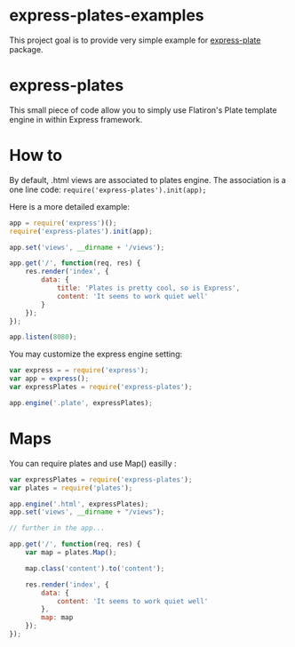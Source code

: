 # express-plates-examples

  This project goal is to provide very simple example for [express-plate](https://github.com/ArnaudRinquin/express-plates) package.

# express-plates

  This small piece of code allow you to simply use Flatiron's Plate template engine in within Express framework.

# How to
By default, .html views are associated to plates engine. The association is a one line code: `require('express-plates').init(app);`

Here is a more detailed example:


``` js
app = require('express')();
require('express-plates').init(app);

app.set('views', __dirname + '/views');

app.get('/', function(req, res) {
    res.render('index', {
        data: {
            title: 'Plates is pretty cool, so is Express',
            content: 'It seems to work quiet well'
        }
    });
});

app.listen(8080);
```

You may customize the express engine setting:

``` js
var express = = require('express');
var app = express();
var expressPlates = require('express-plates');

app.engine('.plate', expressPlates);

```

# Maps
You can require plates and use Map() easilly :

```js
var expressPlates = require('express-plates');
var plates = require('plates');

app.engine('.html', expressPlates);
app.set('views', __dirname + "/views");

// further in the app...

app.get('/', function(req, res) {
    var map = plates.Map();

    map.class('content').to('content');

    res.render('index', {
        data: {
            content: 'It seems to work quiet well'
        },
        map: map
    });
});
```
